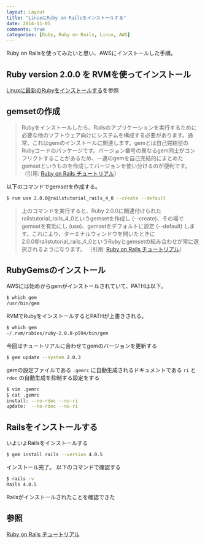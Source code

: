 ```yaml
---
layout: Layout
title: "LinuxにRuby on Railsをインストールする"
date: 2014-11-05
comments: true
categories: [Ruby, Ruby on Rails, Linux, AWS]
---
```

Ruby on Railsを使ってみたいと思い、AWSにインストールした手順。

## Ruby version 2.0.0 を RVMを使ってインストール
[Linuxに最新のRubyをインストールする](http://sojiro14.github.io/blog/2014/10/31/installing-latest-ruby-in-linux/)を参照

## gemsetの作成
> Rubyをインストールしたら、Railsのアプリケーションを実行するために必要な他のソフトウェア向けにシステムを構成する必要があります。通常、これはgemのインストールに関連します。gemとは自己完結型のRubyコードのパッケージです。バージョン番号の異なるgem同士がコンフリクトすることがあるため、一連のgemを自己完結的にまとめたgemsetというものを作成してバージョンを使い分けるのが便利です。
（引用: [Ruby on Rails チュートリアル](http://railstutorial.jp/chapters/beginning?version=4.0#top)）

以下のコマンドでgemsetを作成する。
``` bash
$ rvm use 2.0.0@railstutorial_rails_4_0 --create --default
```
> 上のコマンドを実行すると、Ruby 2.0.0に関連付けられたrailstutorial_rails_4_0というgemsetを作成し (--create)、その場でgemsetを有効にし (use)、gemsetをデフォルトに設定 (--default) します。これにより、ターミナルウィンドウを開いたときに2.0.0@railstutorial_rails_4_0というRubyとgemsetの組み合わせが常に選択されるようになります。
（引用: [Ruby on Rails チュートリアル](http://railstutorial.jp/chapters/beginning?version=4.0#top)）

## RubyGemsのインストール
AWSには始めからgemがインストールされていて、PATHは以下。
``` bash
$ which gem
/usr/bin/gem
```
RVMでRubyをインストールするとPATHが上書きされる。
``` bash
$ which gem
~/.rvm/rubies/ruby-2.0.0-p594/bin/gem
```
今回はチュートリアルに合わせてgemのバージョンを更新する
``` bash
$ gem update --system 2.0.3
```
gemの設定ファイルである ```.gemrc``` に自動生成されるドキュメントである ```ri``` と ```rdoc``` の自動生成を抑制する設定をする
``` bash
$ vim .gemrc
$ cat .gemrc
install: --no-rdoc --no-ri
update:  --no-rdoc --no-ri
```

## Railsをインストールする
いよいよRailsをインストールする
``` bash
$ gem install rails --version 4.0.5
```
インストール完了。
以下のコマンドで確認する
``` bash
$ rails -v
Rails 4.0.5
```
Railsがインストールされたことを確認できた

## 参照
[Ruby on Rails チュートリアル](http://railstutorial.jp/chapters/beginning?version=4.0#top)

